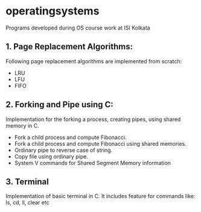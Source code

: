 # operatingsystems
Programs developed during OS course work at ISI Kolkata

## 1. Page Replacement Algorithms:
Following page replacement algorithms are implemented from scratch:
- LRU
- LFU
- FIFO

## 2. Forking and Pipe using C:
Implementation for the forking a process, creating pipes, using shared memory in C.
- Fork a child process and compute Fibonacci.
- Fork a child process and compute Fibonacci using shared memories.
- Ordinary pipe to reverse case of string.
- Copy file using ordinary pipe.
- System V commands for Shared Segment Memory information

## 3. Terminal
Implementation of basic terminal in C. It includes feature for commands like: ls, cd, ll, clear etc

